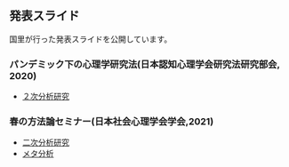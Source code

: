 ## 発表スライド

国里が行った発表スライドを公開しています。

### パンデミック下の心理学研究法(日本認知心理学会研究法研究部会, 2020)

- [２次分析研究](secondary_analysis/secondary_analysis.html)

### 春の方法論セミナー(日本社会心理学会学会,2021)

- [二次分析研究]()
- [メタ分析]()
